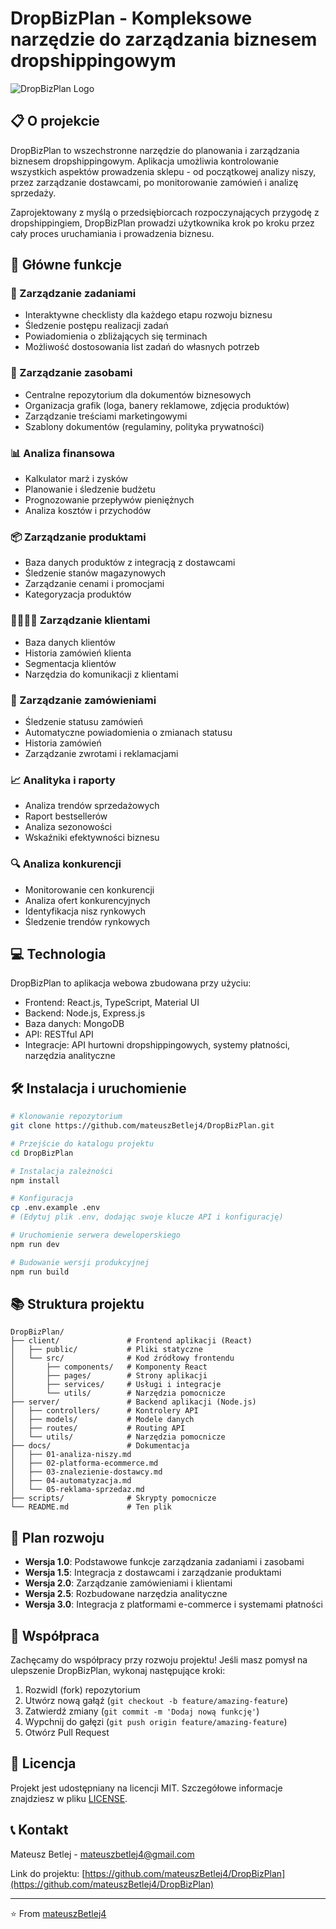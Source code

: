 # DropBizPlan - Kompleksowe narzędzie do zarządzania biznesem dropshippingowym

![DropBizPlan Logo](./assets/logo.png)

## 📋 O projekcie

DropBizPlan to wszechstronne narzędzie do planowania i zarządzania biznesem dropshippingowym. Aplikacja umożliwia kontrolowanie wszystkich aspektów prowadzenia sklepu - od początkowej analizy niszy, przez zarządzanie dostawcami, po monitorowanie zamówień i analizę sprzedaży.

Zaprojektowany z myślą o przedsiębiorcach rozpoczynających przygodę z dropshippingiem, DropBizPlan prowadzi użytkownika krok po kroku przez cały proces uruchamiania i prowadzenia biznesu.

## 🚀 Główne funkcje

### 📝 Zarządzanie zadaniami
- Interaktywne checklisty dla każdego etapu rozwoju biznesu
- Śledzenie postępu realizacji zadań
- Powiadomienia o zbliżających się terminach
- Możliwość dostosowania list zadań do własnych potrzeb

### 💾 Zarządzanie zasobami
- Centralne repozytorium dla dokumentów biznesowych
- Organizacja grafik (loga, banery reklamowe, zdjęcia produktów)
- Zarządzanie treściami marketingowymi
- Szablony dokumentów (regulaminy, polityka prywatności)

### 📊 Analiza finansowa
- Kalkulator marż i zysków
- Planowanie i śledzenie budżetu
- Prognozowanie przepływów pieniężnych
- Analiza kosztów i przychodów

### 📦 Zarządzanie produktami
- Baza danych produktów z integracją z dostawcami
- Śledzenie stanów magazynowych
- Zarządzanie cenami i promocjami
- Kategoryzacja produktów

### 👨‍👩‍👧‍👦 Zarządzanie klientami
- Baza danych klientów
- Historia zamówień klienta
- Segmentacja klientów
- Narzędzia do komunikacji z klientami

### 🛒 Zarządzanie zamówieniami
- Śledzenie statusu zamówień
- Automatyczne powiadomienia o zmianach statusu
- Historia zamówień
- Zarządzanie zwrotami i reklamacjami

### 📈 Analityka i raporty
- Analiza trendów sprzedażowych
- Raport bestsellerów
- Analiza sezonowości
- Wskaźniki efektywności biznesu

### 🔍 Analiza konkurencji
- Monitorowanie cen konkurencji
- Analiza ofert konkurencyjnych
- Identyfikacja nisz rynkowych
- Śledzenie trendów rynkowych

## 💻 Technologia

DropBizPlan to aplikacja webowa zbudowana przy użyciu:
- Frontend: React.js, TypeScript, Material UI
- Backend: Node.js, Express.js
- Baza danych: MongoDB
- API: RESTful API
- Integracje: API hurtowni dropshippingowych, systemy płatności, narzędzia analityczne

## 🛠️ Instalacja i uruchomienie

```bash
# Klonowanie repozytorium
git clone https://github.com/mateuszBetlej4/DropBizPlan.git

# Przejście do katalogu projektu
cd DropBizPlan

# Instalacja zależności
npm install

# Konfiguracja
cp .env.example .env
# (Edytuj plik .env, dodając swoje klucze API i konfigurację)

# Uruchomienie serwera deweloperskiego
npm run dev

# Budowanie wersji produkcyjnej
npm run build
```

## 📚 Struktura projektu

```
DropBizPlan/
├── client/               # Frontend aplikacji (React)
│   ├── public/           # Pliki statyczne
│   └── src/              # Kod źródłowy frontendu
│       ├── components/   # Komponenty React
│       ├── pages/        # Strony aplikacji
│       ├── services/     # Usługi i integracje
│       └── utils/        # Narzędzia pomocnicze
├── server/               # Backend aplikacji (Node.js)
│   ├── controllers/      # Kontrolery API
│   ├── models/           # Modele danych
│   ├── routes/           # Routing API
│   └── utils/            # Narzędzia pomocnicze
├── docs/                 # Dokumentacja
│   ├── 01-analiza-niszy.md
│   ├── 02-platforma-ecommerce.md
│   ├── 03-znalezienie-dostawcy.md
│   ├── 04-automatyzacja.md
│   └── 05-reklama-sprzedaz.md
├── scripts/              # Skrypty pomocnicze
└── README.md             # Ten plik
```

## 🔄 Plan rozwoju

- **Wersja 1.0**: Podstawowe funkcje zarządzania zadaniami i zasobami
- **Wersja 1.5**: Integracja z dostawcami i zarządzanie produktami
- **Wersja 2.0**: Zarządzanie zamówieniami i klientami
- **Wersja 2.5**: Rozbudowane narzędzia analityczne
- **Wersja 3.0**: Integracja z platformami e-commerce i systemami płatności

## 🤝 Współpraca

Zachęcamy do współpracy przy rozwoju projektu! Jeśli masz pomysł na ulepszenie DropBizPlan, wykonaj następujące kroki:

1. Rozwidl (fork) repozytorium
2. Utwórz nową gałąź (`git checkout -b feature/amazing-feature`)
3. Zatwierdź zmiany (`git commit -m 'Dodaj nową funkcję'`)
4. Wypchnij do gałęzi (`git push origin feature/amazing-feature`)
5. Otwórz Pull Request

## 📄 Licencja

Projekt jest udostępniany na licencji MIT. Szczegółowe informacje znajdziesz w pliku [LICENSE](LICENSE).

## 📞 Kontakt

Mateusz Betlej - [mateuszbetlej4@gmail.com](mailto:mateuszbetlej4@gmail.com)

Link do projektu: [https://github.com/mateuszBetlej4/DropBizPlan](https://github.com/mateuszBetlej4/DropBizPlan)

---

⭐️ From [mateuszBetlej4](https://github.com/mateuszBetlej4)